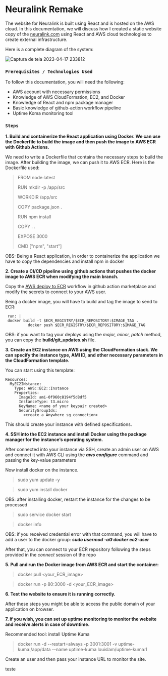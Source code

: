 # Neuralink Remake

The website for Neuralink is built using React and is hosted on the AWS cloud. In this documentation, we will discuss how I created a static website copy of the [neuralink.com](https://neuralink.com/) using React and AWS cloud technologies to create external infrastructure.

Here is a complete diagram of the system:

![Captura de tela 2023-04-17 233812](https://user-images.githubusercontent.com/69211568/232792840-08191003-8e42-4ec3-9892-cc9d37ffa75e.png)

### `Prerequisites / Technologies Used`

To follow this documentation, you will need the following:

- AWS account with necessary permissions
- Knowledge of AWS CloudFormation, EC2, and Docker
- Knowledge of React and npm package manager
- Basic knowledge of github-action workflow pipeline
- Uptime Koma monitoring tool

### `Steps`

**1. Build and containerize the React application using Docker. We can use the Dockerfile to build the image and then push the image to AWS ECR with Github Actions.**

We need to write a Dockerfile that contains the necessary steps to build the image. After building the image, we can push it to AWS ECR. Here is the Dockerfile used:

> FROM node:latest
>
> RUN mkdir -p /app/src
>
> WORKDIR /app/src
>
> COPY package.json .
>
> RUN npm install
>
> COPY . .
>
> EXPOSE 3000
>
> CMD ["npm", "start"]

OBS: Being a React application, in order to containerize the application we have to copy the dependencies and install npm in docker

**2. Create a CI/CD pipeline using github actions that pushes the docker image to AWS ECR when modifying the main branch.**

Copy the [AWS deploy to ECR](https://github.com/marketplace/actions/aws-ecr) workflow in github action marketplace and modify the secrets to connect to your AWS user.

Being a docker image, you will have to build and tag the image to send to ECR:

```
 run: |
 docker build -t $ECR_REGISTRY/$ECR_REPOSITORY:$IMAGE_TAG .
          docker push $ECR_REGISTRY/$ECR_REPOSITORY:$IMAGE_TAG
```

OBS: if you want to tag your deploys using the _major, minor, patch_ method, you can copy the **build/git_updates.sh** file.

**3. Create an EC2 instance on AWS using the CloudFormation stack. We can specify the instance type, AMI ID, and other necessary parameters in the CloudFormation template.**

You can start using this template:

```
Resources:
  MyEC2INstance:
    Type: AWS::EC2::Instance
    Properties:
      ImageId: ami-0f960c8194f5d8df5
      InstanceType: t3.micro
      KeyName: <name of your keypair created>
      SecurityGroupIds:
        <create a Anywhere sg connection>
```

This should create your instance with defined specifications.

**4. SSH into the EC2 instance and install Docker using the package manager for the instance’s operating system.**

After connected into your instance via SSH,
create an admin user on AWS and connect it with AWS CLI using the **_aws configure_** command and passing the key-value parameters

Now install docker on the instance.

> sudo yum update -y

> sudo yum install docker

OBS: after installing docker, restart the instance for the changes to be processed

> sudo service docker start

> docker info

OBS: if you received credential error with that command, you will have to add a user to the docker group: **_sudo usermod -aG docker ec2-user_**

After that, you can connect to your ECR repository following the steps provided in the _connect_ session of the repo

**5. Pull and run the Docker image from AWS ECR and start the container:**

> docker pull <your_ECR_image>

> docker run -p 80:3000 -d <your_ECR_image>

**6. Test the website to ensure it is running correctly.**

After these steps you might be able to access the public domain of your application on browser.

**7. if you wish, you can set up uptime monitoring to monitor the website and receive alerts in case of downtime.**

Recommended tool: install Uptime Kuma

> docker run -d --restart=always -p 3001:3001 -v uptime-kuma:/app/data --name uptime-kuma louislam/uptime-kuma:1

Create an user and then pass your instance URL to monitor the site.

teste
